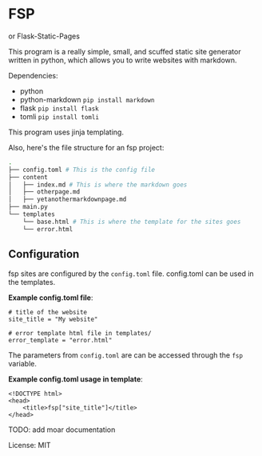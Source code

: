 # FSP
or Flask-Static-Pages


This program is a really simple, small, and scuffed static site generator written in python, which allows you to write websites with markdown.

Dependencies:
- python
- python-markdown `pip install markdown`
- flask `pip install flask`
- tomli `pip install tomli`

This program uses jinja templating.

Also, here's the file structure for an fsp project:
```bash
.
├── config.toml # This is the config file
├── content
│   ├── index.md # This is where the markdown goes
│   ├── otherpage.md 
│   ├── yetanothermarkdownpage.md
├── main.py
└── templates
    └── base.html # This is where the template for the sites goes
    └── error.html
```

## Configuration

fsp sites are configured by the `config.toml` file.
config.toml can be used in the templates.

**Example config.toml file**:
```
# title of the website
site_title = "My website"

# error template html file in templates/
error_template = "error.html"
```
The parameters from `config.toml` are can be accessed through the `fsp` variable.

**Example config.toml usage in template**:
```
<!DOCTYPE html>
<head>
    <title>fsp["site_title"]</title>
</head>
```

TODO: add moar documentation

License: MIT
